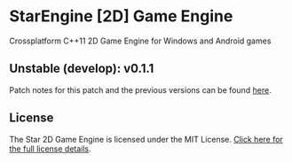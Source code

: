 StarEngine [2D] Game Engine
==========

Crossplatform C++11 2D Game Engine for Windows and Android games

## Unstable (develop): v0.1.1
Patch notes for this patch and the previous versions can be found [here](https://github.com/StarEngine/engine/wiki/Patchnotes).
  
  
## License
The Star 2D Game Engine is licensed under the MIT License.
[Click here for the full license details](https://github.com/GlenDC/StarEngine/blob/master/LICENSE).
